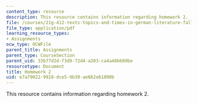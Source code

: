 ```yaml
---
content_type: resource
description: This resource contains information regarding homework 2.
file: /courses/21g-412-texts-topics-and-times-in-german-literature-fall-2009/e7a790229918dce59b39ae662e61890b_MIT21G_412F09_hw02.pdf
file_type: application/pdf
learning_resource_types:
- Assignments
ocw_type: OCWFile
parent_title: Assignments
parent_type: CourseSection
parent_uid: 33b77d2d-f3d9-72d4-a203-ca4a40b609be
resourcetype: Document
title: Homework 2
uid: e7a79022-9918-dce5-9b39-ae662e61890b
---
```

This resource contains information regarding homework 2.

